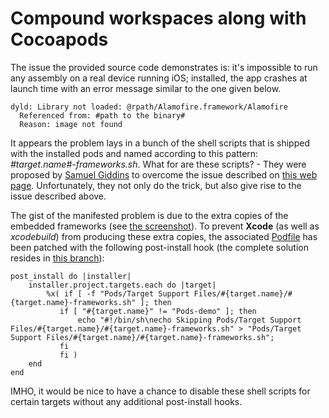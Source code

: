 # Compound workspaces along with Cocoapods
The issue the provided source code demonstrates is: it's impossible to run any assembly on a real device running iOS; installed, the app crashes at launch time with an error message similar to the one given below.

    dyld: Library not loaded: @rpath/Alamofire.framework/Alamofire
      Referenced from: #path to the binary#
      Reason: image not found

It appears the problem lays in a bunch of the shell scripts that is shipped with the installed pods and named according to this pattern: _#target.name#-frameworks.sh_. What for are these scripts? - They were proposed by [Samuel Giddins](https://twitter.com/segiddins) to overcome the issue described on [this web page](http://samdmarshall.com/blog/swift_and_objc.html). Unfortunately, they not only do the trick, but also give rise to the issue described above.

The gist of the manifested problem is due to the extra copies of the embedded frameworks (see [the screenshot](http://joxi.ru/ZrJVwV6fv7qgrj)). To prevent **Xcode** (as well as _xcodebuild_) from producing these extra copies, the associated [Podfile](https://github.com/Maxim-38RUS-Zabelin/compound-workspaces-along-with-cocoapods/blob/solution/Podfile) has been patched with the following post-install hook (the complete solution resides in [this branch](https://github.com/Maxim-38RUS-Zabelin/compound-workspaces-along-with-cocoapods/tree/solution)):

    post_install do |installer|
        installer.project.targets.each do |target|
            %x( if [ -f "Pods/Target Support Files/#{target.name}/#{target.name}-frameworks.sh" ]; then
               if [ "#{target.name}" != "Pods-demo" ]; then
                   echo "#!/bin/sh\necho Skipping Pods/Target Support Files/#{target.name}/#{target.name}-frameworks.sh" > "Pods/Target Support Files/#{target.name}/#{target.name}-frameworks.sh";
               fi
               fi )
        end
    end

IMHO, it would be nice to have a chance to disable these shell scripts for certain targets without any additional post-install hooks.
